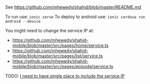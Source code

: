 See https://github.com/mhewedy/shahid/blob/master/README.md

To run use: `ionic serve`
To deploy to android use: `ionic cordova run android --device`

You might need to change the service IP at: 
* https://github.com/mhewedy/shahid-mobile/blob/master/src/pages/home/service.ts
* https://github.com/mhewedy/shahid-mobile/blob/master/src/pages/list/service.ts
* https://github.com/mhewedy/shahid-mobile/blob/master/src/pages/episode/service.ts

TODO: [I need to have single place to include the service IP](https://stackoverflow.com/questions/34986922/define-global-constants-in-angular-2)
